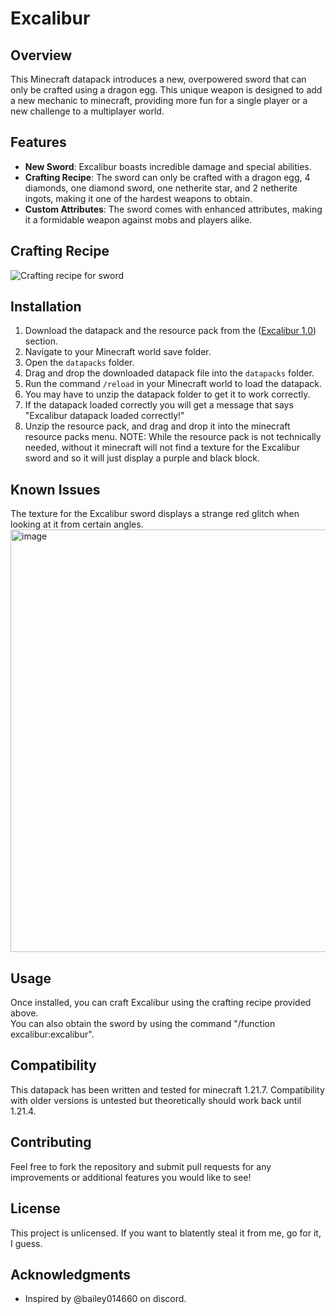 # Excalibur

## Overview
This Minecraft datapack introduces a new, overpowered sword that can only be crafted using a dragon egg. This unique weapon is designed to add a new mechanic to minecraft, providing more fun for a single player or a new challenge to a multiplayer world. 

## Features
- **New Sword**: Excalibur boasts incredible damage and special abilities.
- **Crafting Recipe**: The sword can only be crafted with a dragon egg, 4 diamonds, one diamond sword, one netherite star, and 2 netherite ingots, making it one of the hardest weapons to obtain. 
- **Custom Attributes**: The sword comes with enhanced attributes, making it a formidable weapon against mobs and players alike.

## Crafting Recipe
![Crafting recipe for sword](image_2025-07-10_163035267.png)

## Installation
1. Download the datapack and the resource pack from the ([Excalibur 1.0](https://github.com/ProXxXxXxXxXxX/Excalibur-Datapack/releases/tag/1.0)) section.
2. Navigate to your Minecraft world save folder.
3. Open the `datapacks` folder.
4. Drag and drop the downloaded datapack file into the `datapacks` folder.
5. Run the command `/reload` in your Minecraft world to load the datapack.
6. You may have to unzip the datapack folder to get it to work correctly. 
7. If the datapack loaded correctly you will get a message that says "Excalibur datapack loaded correctly!"
8. Unzip the resource pack, and drag and drop it into the minecraft resource packs menu.
   NOTE: While the resource pack is not technically needed, without it minecraft will not find a texture for the Excalibur sword and so it will just display a purple and black block.

## Known Issues
The texture for the Excalibur sword displays a strange red glitch when looking at it from certain angles. <img width="692" height="676" alt="image" src="https://github.com/user-attachments/assets/1cacf127-04c0-4f7b-bf40-f3c5d94885ec" />


## Usage
Once installed, you can craft Excalibur using the crafting recipe provided above. <br> You can also obtain the sword by using the command "/function excalibur:excalibur".

## Compatibility
This datapack has been written and tested for minecraft 1.21.7. Compatibility with older versions is untested but theoretically should work back until 1.21.4. 

## Contributing
Feel free to fork the repository and submit pull requests for any improvements or additional features you would like to see!

## License
This project is unlicensed. If you want to blatently steal it from me, go for it, I guess. 

## Acknowledgments
- Inspired by @bailey014660 on discord. 

